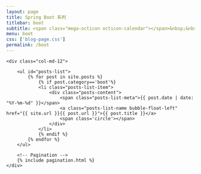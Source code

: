 ```yaml
---
layout: page
title: Spring Boot 系列
titlebar: boot
subtitle: <span class="mega-octicon octicon-calendar"></span>&nbsp;&nbsp;专题系列： &nbsp;&nbsp; <a href ="http://blog.itian365.com/archives.html"><font color="#1A0DAB">架构</font></a>&nbsp;&nbsp; <a href ="http://blog.itian365.com/docker.html"><font color="#1E90FF">Docker</font></a>
menu: boot
css: ['blog-page.css']
permalink: /boot
---
```


<div class="row">

    <div class="col-md-12">

        <ul id="posts-list">
            {% for post in site.posts %}
                {% if post.category=='boot'%}
                <li class="posts-list-item">
                    <div class="posts-content">
                        <span class="posts-list-meta">{{ post.date | date: "%Y-%m-%d" }}</span>
                        <a class="posts-list-name bubble-float-left" href="{{ site.url }}{{ post.url }}">{{ post.title }}</a>
                        <span class='circle'></span>
                    </div>
                </li>
                {% endif %}
            {% endfor %}
        </ul> 

        <!-- Pagination -->
        {% include pagination.html %}
    </div>

</div>
<script>
    $(document).ready(function(){

        // Enable bootstrap tooltip
        $("body").tooltip({ selector: '[data-toggle=tooltip]' });

    });
</script>
